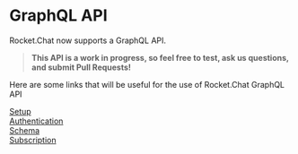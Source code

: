 # GraphQL API

Rocket.Chat now supports a GraphQL API.
> **This API is a work in progress, so feel free to test, ask us questions, and submit Pull Requests!**

Here are some links that will be useful for the use of Rocket.Chat GraphQL API

[Setup](setup/) <br/>
[Authentication](authentication/) <br/>
[Schema](schema/) <br/>
[Subscription](subscription/)
